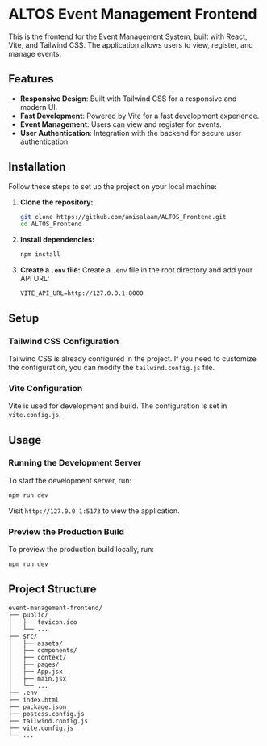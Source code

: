 
# ALTOS Event Management Frontend

This is the frontend for the Event Management System, built with React, Vite, and Tailwind CSS. The application allows users to view, register, and manage events.

## Features

- **Responsive Design**: Built with Tailwind CSS for a responsive and modern UI.
- **Fast Development**: Powered by Vite for a fast development experience.
- **Event Management**: Users can view and register for events.
- **User Authentication**: Integration with the backend for secure user authentication.

## Installation

Follow these steps to set up the project on your local machine:

1. **Clone the repository:**
   ```sh
   git clone https://github.com/amisalaam/ALTOS_Frontend.git
   cd ALTOS_Frontend
   ```

2. **Install dependencies:**
   ```sh
   npm install
   ```

3. **Create a `.env` file:**
   Create a `.env` file in the root directory and add your API URL:
   ```
   VITE_API_URL=http://127.0.0.1:8000
   ```

## Setup

### Tailwind CSS Configuration

Tailwind CSS is already configured in the project. If you need to customize the configuration, you can modify the `tailwind.config.js` file.

### Vite Configuration

Vite is used for development and build. The configuration is set in `vite.config.js`.

## Usage

### Running the Development Server

To start the development server, run:
```sh
npm run dev
```

Visit `http://127.0.0.1:5173` to view the application.


### Preview the Production Build

To preview the production build locally, run:
```sh
npm run dev
```

## Project Structure

```
event-management-frontend/
├── public/
│   ├── favicon.ico
│   └── ...
├── src/
│   ├── assets/
│   ├── components/
│   ├── context/
│   ├── pages/
│   ├── App.jsx
│   ├── main.jsx
│   └── ...
├── .env
├── index.html
├── package.json
├── postcss.config.js
├── tailwind.config.js
├── vite.config.js
└── ...
```


